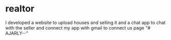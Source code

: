 # realtor
I developed a website to upload houses and selling it and a chat app to chat with the seller and connect my app with gmail to connect us page 
"# AJARLY--" 
